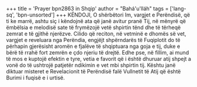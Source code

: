 +++
title = 'Prayer bpn2863 in Shqip'
author = "Bahá'u'lláh"
tags = ['lang-sq', 'bpn-unsorted']
+++
KËNDOJI, O shërbëtori Im, vargjet e Perëndisë, që ti ke marrë, ashtu siç i këndojnë ata që janë avitur pranë Tij, në mënyrë që ëmbëlsia e melodisë sate të frymëzojë vetë shpirtin tënd dhe të tërheqë zemrat e të gjithë njerëzve. Cilido që reciton, në vetminë e dhomës së vet, vargjet e reveluara nga Perëndia, engjëjt shpërndarës të Fuqiplotit do të përhapin gjerësisht aromën e fjalëve të shqiptuara nga goja e tij, duke e bërë të rrahë fort zemrën e çdo njeriu të drejtë. Edhe pse, në fillim, ai mund të mos e kuptojë efektin e tyre, vetia e favorit që i është dhuruar atij shpejt a vonë do të ushtrojë patjetër ndikimin e vet mbi shpirtin tij. Kështu janë diktuar misteret e Revelacionit të Perëndisë falë Vullnetit të Atij që është Burimi i fuqisë e i urtisë.
